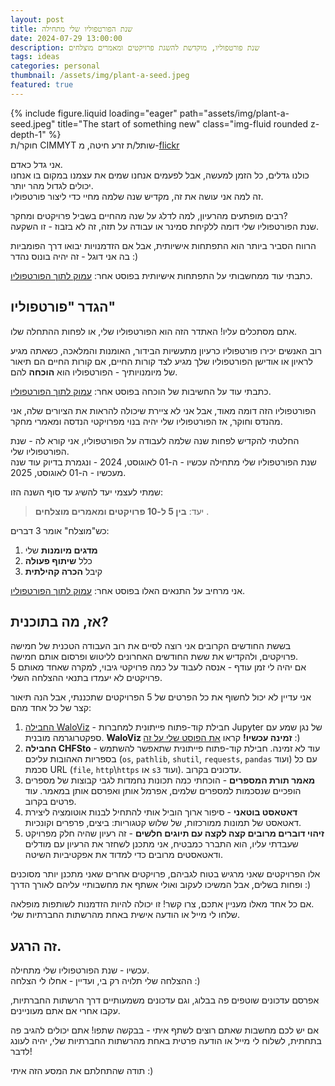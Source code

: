 ```yaml
---
layout: post
title: שנת הפורטפוליו שלי מתחילה
date: 2024-07-29 13:00:00
description: שנת פורטפוליו, מוקדשת להשגת פרויקטים ומאמרים מוצלחים
tags: ideas
categories: personal
thumbnail: /assets/img/plant-a-seed.jpeg
featured: true
---
```


<div class="row">
    <div class="col-sm mt-3 mt-md-0">
        {% include figure.liquid loading="eager" path="assets/img/plant-a-seed.jpeg" title="The start of something new" class="img-fluid rounded z-depth-1" %}
    </div>
</div>
<div class="caption">
    חוקר/ת CIMMYT שותל/ת זרע חיטה, מ-<a href="https://www.flickr.com/photos/cimmyt/8208414846">flickr</a>
</div>

אני גדל כאדם.  
כולנו גדלים, כל הזמן למעשה, אבל לפעמים אנחנו שמים את עצמנו במקום בו אנחנו יכולים לגדול מהר יותר.  
זה למה אני עושה את זה, מקדיש שנה שלמה מחיי כדי ליצור פורטפוליו.

רבים מופתעים מהרעיון, למה לדלג על שנה מהחיים בשביל פרויקטים ומחקר?  
שנת הפורטפוליו שלי דומה ללקיחת סמינר או עבודה על תזה, זה לא בזבוז - זו השקעה.

הרווח הסביר ביותר הוא התפתחות אישיותית, אבל אם הזדמנויות יבואו דרך הפומביות בה אני דוגל - זה יהיה בונוס נהדר :)

כתבתי עוד ממחשבותי על התפתחות אישיותית בפוסט אחר: [עמוק לתוך הפורטפוליו](../portfolio-deeper#פילוסופיה-על-התפתחות-אישיותית).

## הגדר "פורטפוליו"

אתם מסתכלים עליו! האתדר הזה הוא הפורטפוליו שלי, או לפחות ההתחלה שלו.

רוב האנשים יכירו פורטפוליו כרעיון מתעשיות הבידור, האומנות והמלאכה, כשאתה מגיע לראיון או אודישן הפורטפוליו שלך מגיע לצד קורות החיים, אם קורות החיים הם תיאור של מיומנויותיך - הפורטפוליו הוא **הוכחה** להם.

כתבתי עוד על החשיבות של הוכחה בפוסט אחר: [עמוק לתוך הפורטפוליו](../portfolio-deeper#חובת-ההוכחה-של-המקצוען).

הפורטפוליו הזה דומה מאוד, אבל אני לא ציירת שיכולה להראות את הציורים שלה, אני מהנדס וחוקר, אז הפורטפוליו שלי יהיה בנוי מפרויקטי הנדסה ומאמרי מחקר.

החלטתי להקדיש לפחות שנה שלמה לעבודה על הפורטפוליו, אני קורא לה - שנת הפורטפוליו שלי.  
שנת הפורטפוליו שלי מתחילה עכשיו - ה-01 לאוגוסט, 2024 - ונגמרת בדיוק עוד שנה מעכשיו - ה-01 לאוגוסט, 2025.

שמתי לעצמי יעד להשיג עד סוף השנה הזו:

> יעד: **בין 5 ל-10 פרויקטים ומאמרים מוצלחים** .

כש"מוצלח" אומר 3 דברים:

1. **מדגים מיומנות** שלי
2. כלל **שיתוף פעולה**
3. קיבל **הכרה קהילתית**

אני מרחיב על התנאים האלו בפוסט אחר: [עמוק לתוך הפורטפוליו](../portfolio-deeper#תנאי-ההצלחה-שלי).

## אז, מה בתוכנית?

בששת החודשים הקרובים אני רוצה לסיים את רוב העבודה הטכנית של חמישה פרויקטים, ולהקדיש את ששת החודשים האחרונים לליטוש ופרסום אותם חמישה.  
אם יהיה לי זמן עודף - אנסה לעבוד על כמה פרויקטי גיבוי, למקרה שאחד מאותם 5 פרויקטים לא יעמדו בתנאי ההצלחה השלי.

אני עדיין לא יכול לחשוף את כל הפרטים של 5 הפרויקטים שתכננתי, אבל הנה תיאור קצר של כל אחד מהם:

1. [החבילה WaloViz](https://waloviz.com) - חבילת קוד-פתוח פייתונית למחברות Jupyter של נגן שמע עם ספקטרוגרמה מובנית. **WaloViz זמינה עכשיו!** קראו [את הפוסט שלי על זה](../waloviz-out) :)
2. **החבילה CHFSto** - עוד לא זמינה. חבילת קוד-פתוח פייתונית שתאפשר להשתמש בספריות האהובות עליכם (`os`, `pathlib`, `shutil`, `requests`, `pandas` ועוד) עם כל סכמת URL (`file`, `http`\\`https` או `s3` ועוד). עדכונים בקרוב.
3. **מאמר תורת המספרים** - הוכחתי כמה תכונות נחמדות לגבי קבוצות של מספרים הופכיים שנסכמות למספרים שלמים, אפרמל אותן ואפרסם אותן במאמר. עוד פרטים בקרוב.
4. **דאטאסט בוטאני** - סיפור ארוך הוביל אותי להתחיל לבנות אוטומציה ליצירת דאטאסט של תמונות ממורכזות, של שלוש קטגוריות: ביצים, פרפרים וקונכיות.
5. **זיהוי דוברים מרובים קצה לקצה עם תיוגים חלשים** - זה רעיון שהיה חלק מפרויקט שעבדתי עליו, הוא התברר כמבטיח, אני מתכנן לשחזר את הרעיון עם מודלים ודאטאסטים מרובים כדי למדוד את אפקטיביות השיטה.

אלו הפרויקטים שאני מרגיש בטוח לגביהם, פרויקטים אחרים שאני מתכנן יותר מסוכנים ופחות בשלים, אבל המשיכו לעקוב ואולי אשתף את מחשבותיי עליהם לאורך הדרך :)

אם כל אחד מאלו מעניין אתכם, צרו קשר! זו יכולה להיות הזדמנות לשותפות מופלאה.  
שלחו לי מייל או הודעה אישית באחת מהרשתות החברתיות שלי.

## זה הרגע.

עכשיו - שנת הפורטפוליו שלי מתחילה.  
ההצלחה שלי תלויה רק בי, ועדיין - אחלו לי הצלחה :)

אפרסם עדכונים שוטפים פה בבלוג, וגם עדכונים משמעותיים דרך הרשתות החברתיות, עקבו אחרי אם אתם מעוניינים.

אם יש לכם מחשבות שאתם רוצים לשתף איתי - בבקשה שתפו! אתם יכולים להגיב פה בתחתית, לשלוח לי מייל או הודעה פרטית באחת מהרשתות החברתיות שלי, יהיה לעונג לדבר!

תודה שהתחלתם את המסע הזה איתי :)
